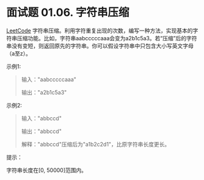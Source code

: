 # 面试题 01.06. 字符串压缩

[LeetCode](https://leetcode-cn.com/problems/compress-string-lcci/)
字符串压缩。利用字符重复出现的次数，编写一种方法，实现基本的字符串压缩功能。比如，字符串aabcccccaaa会变为a2b1c5a3。若“压缩”后的字符串没有变短，则返回原先的字符串。你可以假设字符串中只包含大小写英文字母（a至z）。

示例1:
>
> 输入："aabcccccaaa"
>
> 输出："a2b1c5a3"

示例2:
>
> 输入："abbccd"
>
> 输出："abbccd"
>
> 解释："abbccd"压缩后为"a1b2c2d1"，比原字符串长度更长。

提示：

字符串长度在[0, 50000]范围内。
